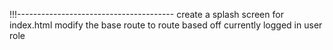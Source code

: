 !!!---------------------------------------
create a splash screen for index.html
modify the base route to route based off currently logged in user role

